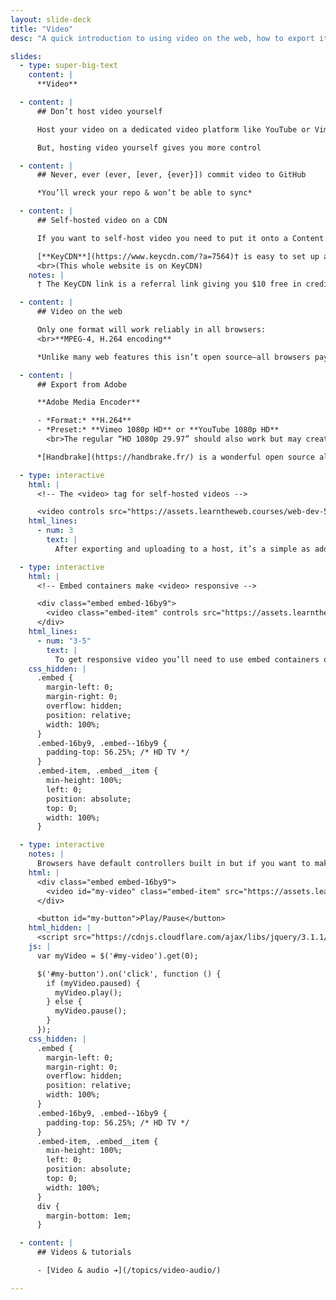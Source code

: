 ```yaml
---
layout: slide-deck
title: "Video"
desc: "A quick introduction to using video on the web, how to export it, and where to upload it."

slides:
  - type: super-big-text
    content: |
      **Video**

  - content: |
      ## Don’t host video yourself

      Host your video on a dedicated video platform like YouTube or Vimeo as a first choice

      But, hosting video yourself gives you more control

  - content: |
      ## Never, ever (ever, [ever, {ever}]) commit video to GitHub

      *You’ll wreck your repo & won’t be able to sync*

  - content: |
      ## Self-hosted video on a CDN

      If you want to self-host video you need to put it onto a Content Delivery Network

      [**KeyCDN**](https://www.keycdn.com/?a=7564)† is easy to set up and works really well
      <br>(This whole website is on KeyCDN)
    notes: |
      † The KeyCDN link is a referral link giving you $10 free in credits.

  - content: |
      ## Video on the web

      Only one format will work reliably in all browsers:
      <br>**MPEG-4, H.264 encoding**

      *Unlike many web features this isn’t open source—all browsers pay exorbitant fees to let you watch video*

  - content: |
      ## Export from Adobe

      **Adobe Media Encoder**

      - *Format:* **H.264**
      - *Preset:* **Vimeo 1080p HD** or **YouTube 1080p HD**
        <br>The regular “HD 1080p 29.97” should also work but may create larger file sizes.

      *[Handbrake](https://handbrake.fr/) is a wonderful open source alternative*

  - type: interactive
    html: |
      <!-- The <video> tag for self-hosted videos -->

      <video controls src="https://assets.learntheweb.courses/web-dev-5/liftoff-of-spacex-crs-5.mp4"></video>
    html_lines:
      - num: 3
        text: |
          After exporting and uploading to a host, it’s a simple as adding the `<video>` tag with the `src` attribute pointing to your `.mp4` video file.

  - type: interactive
    html: |
      <!-- Embed containers make <video> responsive -->

      <div class="embed embed-16by9">
        <video class="embed-item" controls src="https://assets.learntheweb.courses/web-dev-5/liftoff-of-spacex-crs-5.mp4"></video>
      </div>
    html_lines:
      - num: "3-5"
        text: |
          To get responsive video you’ll need to use embed containers otherwise you’ll run into weird black bars and scaling issues.
    css_hidden: |
      .embed {
        margin-left: 0;
        margin-right: 0;
        overflow: hidden;
        position: relative;
        width: 100%;
      }
      .embed-16by9, .embed--16by9 {
        padding-top: 56.25%; /* HD TV */
      }
      .embed-item, .embed__item {
        min-height: 100%;
        left: 0;
        position: absolute;
        top: 0;
        width: 100%;
      }

  - type: interactive
    notes: |
      Browsers have default controllers built in but if you want to make your own custom controller you’ll have to use JavaScript.
    html: |
      <div class="embed embed-16by9">
        <video id="my-video" class="embed-item" src="https://assets.learntheweb.courses/web-dev-5/liftoff-of-spacex-crs-5.mp4"></video>
      </div>

      <button id="my-button">Play/Pause</button>
    html_hidden: |
      <script src="https://cdnjs.cloudflare.com/ajax/libs/jquery/3.1.1/jquery.min.js"></script>
    js: |
      var myVideo = $('#my-video').get(0);

      $('#my-button').on('click', function () {
        if (myVideo.paused) {
          myVideo.play();
        } else {
          myVideo.pause();
        }
      });
    css_hidden: |
      .embed {
        margin-left: 0;
        margin-right: 0;
        overflow: hidden;
        position: relative;
        width: 100%;
      }
      .embed-16by9, .embed--16by9 {
        padding-top: 56.25%; /* HD TV */
      }
      .embed-item, .embed__item {
        min-height: 100%;
        left: 0;
        position: absolute;
        top: 0;
        width: 100%;
      }
      div {
        margin-bottom: 1em;
      }

  - content: |
      ## Videos & tutorials

      - [Video & audio ➔](/topics/video-audio/)

---
```

